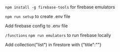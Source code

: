 
`npm install -g firebase-tools` for firebase emulators

`npm run setup` to create .env file

Add firebase config to .env file

`/functions` `npm run emulators` to run firebase locally

Add collection("list") in firestore with {"title":""}
